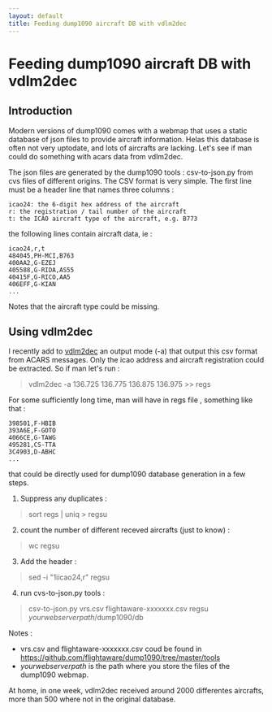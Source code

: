 ```yaml
---
layout: default
title: Feeding dump1090 aircraft DB with vdlm2dec 
---
```


# Feeding dump1090 aircraft DB with vdlm2dec 
## Introduction
Modern versions of dump1090 comes with a webmap that uses a static database of json files to provide aircraft information.
Helas this database is often not very uptodate, and lots of aircrafts are lacking. Let's see if man could do something with acars data from vdlm2dec.

The json files are generated by the dump1090 tools : csv-to-json.py from cvs files of different origins.
The CSV format is very simple. The first line must be a header line that names three columns :

    icao24: the 6-digit hex address of the aircraft
    r: the registration / tail number of the aircraft
    t: the ICAO aircraft type of the aircraft, e.g. B773
    
the following lines contain aircraft data, ie :

    icao24,r,t
    484045,PH-MCI,B763
    400AA2,G-EZEJ
    405588,G-RIDA,AS55
    40415F,G-RICO,AA5
    406EFF,G-KIAN
    ...
    
 Notes that the aircraft type could be missing.

## Using vdlm2dec
I recently add to [vdlm2dec](https://github.com/TLeconte/vdlm2dec) an output mode (-a) that output this csv format from ACARS messages.
Only the icao address and aircraft registration could be extracted.
So if man let's run :
 
> vdlm2dec -a 136.725 136.775 136.875 136.975 >> regs
 
For some sufficiently long time, man will have in regs file , something like that :

    398501,F-HBIB
    393A6E,F-GOTO
    4066CE,G-TAWG
    495281,CS-TTA
    3C4903,D-ABHC
    ...
  
  that could be directly used for dump1090 database generation in a few steps.
  
   1. Suppress any duplicates :
> sort regs | uniq > regsu
   2. count the number of different receved aircrafts (just to know) :   
> wc regsu
   3. Add the header :  
> sed -i "1iicao24,r" regsu 
   4. run cvs-to-json.py tools :   
> csv-to-json.py vrs.csv flightaware-xxxxxxx.csv regsu *yourwebserverpath*/dump1090/db
    
Notes : 
* vrs.csv and flightaware-xxxxxxx.csv coud be found in https://github.com/flightaware/dump1090/tree/master/tools
* *yourwebserverpath* is the path where you store the files of the dump1090 webmap.
    
At home, in one week, vdlm2dec  received around 2000 differentes aircrafts, more than 500 where not in the original database.



 

 
 
 
 
    
 
